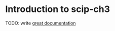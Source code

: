 # Introduction to scip-ch3

TODO: write [great documentation](http://jacobian.org/writing/what-to-write/)
